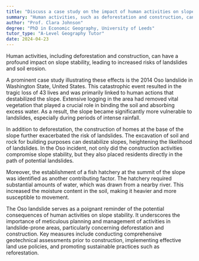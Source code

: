 ```yaml
---
title: "Discuss a case study on the impact of human activities on slope stability"
summary: "Human activities, such as deforestation and construction, can significantly impact slope stability, leading to landslides and soil erosion."
author: "Prof. Clara Johnson"
degree: "PhD in Economic Geography, University of Leeds"
tutor_type: "A-Level Geography Tutor"
date: 2024-04-23
---
```


Human activities, including deforestation and construction, can have a profound impact on slope stability, leading to increased risks of landslides and soil erosion.

A prominent case study illustrating these effects is the 2014 Oso landslide in Washington State, United States. This catastrophic event resulted in the tragic loss of 43 lives and was primarily linked to human actions that destabilized the slope. Extensive logging in the area had removed vital vegetation that played a crucial role in binding the soil and absorbing excess water. As a result, the slope became significantly more vulnerable to landslides, especially during periods of intense rainfall.

In addition to deforestation, the construction of homes at the base of the slope further exacerbated the risk of landslides. The excavation of soil and rock for building purposes can destabilize slopes, heightening the likelihood of landslides. In the Oso incident, not only did the construction activities compromise slope stability, but they also placed residents directly in the path of potential landslides.

Moreover, the establishment of a fish hatchery at the summit of the slope was identified as another contributing factor. The hatchery required substantial amounts of water, which was drawn from a nearby river. This increased the moisture content in the soil, making it heavier and more susceptible to movement.

The Oso landslide serves as a poignant reminder of the potential consequences of human activities on slope stability. It underscores the importance of meticulous planning and management of activities in landslide-prone areas, particularly concerning deforestation and construction. Key measures include conducting comprehensive geotechnical assessments prior to construction, implementing effective land use policies, and promoting sustainable practices such as reforestation.
    